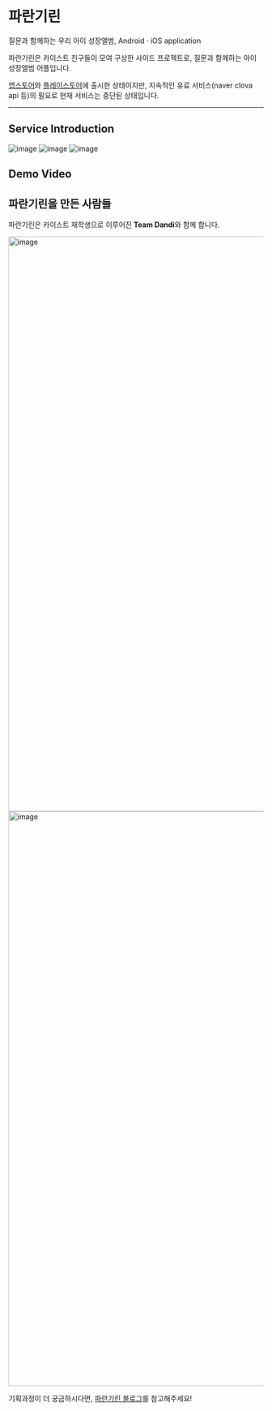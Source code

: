 # 파란기린
질문과 함께하는 우리 아이 성장앨범, Android · iOS application

파란기린은 카이스트 친구들이 모여 구상한 사이드 프로젝트로, 질문과 함께하는 아이 성장앨범 어플입니다.

[앱스토어](https://apps.apple.com/kr/app/파란기린/id1571656948)와 [플레이스토어](https://play.google.com/store/apps/details?id=com.dandi.parangirin)에 출시한 상태이지만, 지속적인 유료 서비스(naver clova api 등)의 필요로 현재 서비스는 중단된 상태입니다.


-----

## Service Introduction
![image](https://user-images.githubusercontent.com/50884017/158810228-a3ca962a-b8f8-4ad3-abad-c8bf17796061.png)
![image](https://user-images.githubusercontent.com/50884017/158810284-90b2f2a0-4fbf-4714-b5c1-c03be5403273.png)
![image](https://user-images.githubusercontent.com/50884017/158810317-e4da42c7-1624-4ae7-8639-4334335b8cf8.png)


## Demo Video


## 파란기린을 만든 사람들
파란기린은 카이스트 재학생으로 이루어진 **Team Dandi**와 함께 합니다.

<img width="1134" alt="image" src="https://user-images.githubusercontent.com/50884017/158810027-7094bbf8-dafd-4b69-b644-f6551a3b04cc.png">
<img width="1134" alt="image" src="https://user-images.githubusercontent.com/50884017/158810055-6d27f6bd-d91a-4d9e-9a99-8e5786204427.png">


기획과정이 더 궁금하시다면, [파란기린 블로그](https://blog.naver.com/dandicompany2021)를 참고해주세요!
